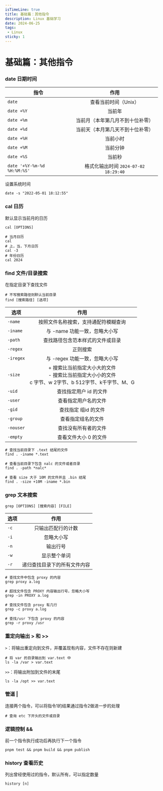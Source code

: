 ```yaml
---
isTimeLine: true
title: 基础篇：其他指令
description: Linux 基础学习
date: 2024-06-25
tags:
 - Linux
sticky: 1
---
```


# 基础篇：其他指令

### date 日期时间

| 指令        |      作用      | 
| ------------- | :-----------: |
| `date`      | 查看当前时间（Unix） |
| `date +%Y`      | 当前年 |
| `date +%m`      | 当前月（本年第几月不到十位补零）  |
| `date +%d`      | 当前天（本月第几天不到十位补零）  |
| `date +%H`      | 当前小时  |
| `date +%M`      | 当前分钟  |
| `date +%S`      | 当前秒  |
| `date '+%Y-%m-%d %H:%M:%S'`      | 格式化输出时间 `2024-07-02 18:29:40` |

设置系统时间

```shell
date -s "2022-05-01 18:12:55"
```

### cal 日历

默认显示当前月的日历

```shell
cal [OPTIONS]
```

```shell
# 当月日历
cal 
# 上，当，下月日历
cal -3
# 年份日历
cal 2024
```

### find 文件/目录搜索

在指定目录下查找文件

```shell
# 不写搜索路径则默认当前目录
find [搜索路径] [选项]
```

| 选项        |      作用      | 
| ------------- | :-----------: |
| `-name`      | 按照文件名称搜索，支持通配符模糊查询 |
| `-iname`      | 与 -name 功能一致，忽略大小写 |
| `-path`      | 查找路径包含范本样式的文件或目录  |
| `-regex`      | 正则搜索  |
| `-iregex`      |  与 -regex 功能一致，忽略大小写 |
| `-size`      |  + 搜索比当前指定大小大的文件 <br> - 搜索比当前指定大小小的文件 <br> c 字节、w 2字节、b 512字节、k千字节、M、G|
| `-uid`      | 查找指定用户 id 的文件 |
| `-user`      | 查看指定用户名的文件  |
| `-gid`      | 查找指定 组id 的文件  |
| `-group`      | 查看指定组名的文件  |
| `-nouser`      | 查找没有所有者的文件  |
| `-empty`      | 查看文件大小 0 的文件  |

```shell
# 查找当前目录下 .text 结尾的文件
find . -iname *.text

# 查看当前目录下包含 nalc 的文件或者目录
find . -path *nalc*

# 查看 size 大于 10M 的文件并且 .bin 结尾
find . -size +10M -iname *.bin
```

### grep 文本搜索

```shell
grep [OPTIONS] [搜索内容] [FILE]
```

| 选项        |      作用      | 
| ------------- | :-----------: |
| `-c`      | 只输出匹配行的计数 |
| `-i`      | 忽略大小写 |
| `-n`      | 输出行号  |
| `-w`      | 显示整个单词  |
| `-r`      | 递归查找目录下的所有文件内容 |

```shell
# 查找文件中包含 proxy 的内容
grep proxy a.log

# 超找文件包含 PROXY 内容输出行号，忽略大小写
grep -in PROXY a.log

# 查找文件包含 proxy 有几行
grep -c proxy a.log

# 查找/usr 下包含 proxy 的内容
grep -r proxy /usr
```

### 重定向输出 > 和 >>

`>`：将输出重定向到文件，并覆盖现有内容，文件不存在则新建

```shell
# 将 var 的目录输出到 var.text 中
ls -la /var > var.text
```

`>>`：将输出附加到文件的末尾

```shell
ls -la /opt >> var.text
```

### 管道 |

连接两个指令，可以将指令1的结果通过指令2做进一步的处理

```shell
# 查询 etc 下开头的文件或目录

```

### 逻辑控制 &&

前一个指令执行成功后再执行下一个指令 

```shell
pnpm test && pnpm build && pnpm publish
```

### history 查看历史

列出曾经使用过的指令，默认所有，可以指定数量

```shell
history [n]
```

